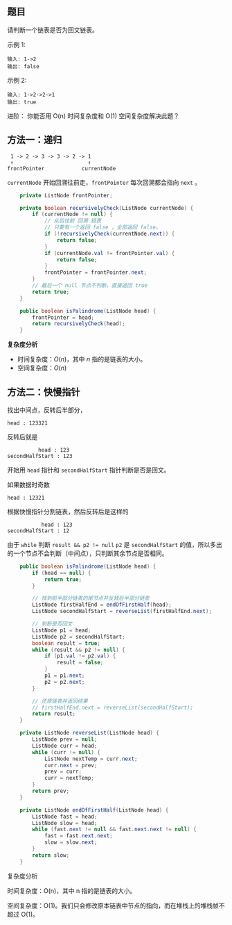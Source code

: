 ## 题目

请判断一个链表是否为回文链表。

示例 1:

```
输入: 1->2
输出: false
```

示例 2:

```
输入: 1->2->2->1
输出: true
```

进阶：
你能否用 O(n) 时间复杂度和 O(1) 空间复杂度解决此题？

## 方法一：递归

```
 1 -> 2 -> 3 -> 3 -> 2 -> 1
 ↑                        ↑
frontPointer            currentNode
```

`currentNode` 开始回溯往前走，`frontPointer` 每次回溯都会指向 `next` 。

```java
    private ListNode frontPointer;

    private boolean recursivelyCheck(ListNode currentNode) {
        if (currentNode != null) {
            // 从后往前 回溯 链表
            // 只要有一个返回 false ，全部返回 false。
            if (!recursivelyCheck(currentNode.next)) {
                return false;
            }
            if (currentNode.val != frontPointer.val) {
                return false;
            }
            frontPointer = frontPointer.next;
        }
        // 最后一个 null 节点不判断，直接返回 true
        return true;
    }

    public boolean isPalindrome(ListNode head) {
        frontPointer = head;
        return recursivelyCheck(head);
    }
```

**复杂度分析**

- 时间复杂度：*O*(*n*)，其中 *n* 指的是链表的大小。
- 空间复杂度：*O*(*n*)

## 方法二：快慢指针

找出中间点，反转后半部分，

```
head : 123321
```

反转后就是

 ```
           head : 123
secondHalfStart : 123
 ```

开始用 `head` 指针和 `secondHalfStart` 指针判断是否是回文。

如果数据时奇数 

```
head : 12321
```

根据快慢指针分割链表，然后反转后是这样的

```
           head : 123
secondHalfStart : 12
```

由于 `while` 判断 `result && p2 != null`  `p2` 是 `secondHalfStart` 的值，所以多出的一个节点不会判断（中间点），只判断其余节点是否相同。

```java
    public boolean isPalindrome(ListNode head) {
        if (head == null) {
            return true;
        }

        // 找到前半部分链表的尾节点并反转后半部分链表
        ListNode firstHalfEnd = endOfFirstHalf(head);
        ListNode secondHalfStart = reverseList(firstHalfEnd.next);

        // 判断是否回文
        ListNode p1 = head;
        ListNode p2 = secondHalfStart;
        boolean result = true;
        while (result && p2 != null) {
            if (p1.val != p2.val) {
                result = false;
            }
            p1 = p1.next;
            p2 = p2.next;
        }        

        // 还原链表并返回结果
        // firstHalfEnd.next = reverseList(secondHalfStart);
        return result;
    }

    private ListNode reverseList(ListNode head) {
        ListNode prev = null;
        ListNode curr = head;
        while (curr != null) {
            ListNode nextTemp = curr.next;
            curr.next = prev;
            prev = curr;
            curr = nextTemp;
        }
        return prev;
    }

    private ListNode endOfFirstHalf(ListNode head) {
        ListNode fast = head;
        ListNode slow = head;
        while (fast.next != null && fast.next.next != null) {
            fast = fast.next.next;
            slow = slow.next;
        }
        return slow;
    }

```

复杂度分析

时间复杂度：O(n)，其中 n 指的是链表的大小。

空间复杂度：O(1)。我们只会修改原本链表中节点的指向，而在堆栈上的堆栈帧不超过 O(1)。

